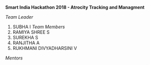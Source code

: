 ﻿**Smart India Hackathon 2018 - Atrocity Tracking and Managment**

*Team Leader*
 1. SUBHA I
*Team Members*
 1. RAMIYA SHREE S
 2. SUREKHA S
 3. RANJITHA A
 4. RUKHMANI DIVYADHARSINI V

*Mentors*
